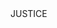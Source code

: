 ---
type: "sms"
number: "668366"
body: "JUSTICE"
message: "Text ‘JUSTICE’ to 668366"
representation: "MoveOn"
impact: "This petition demands that all four cops involved in Floyd’s death should be charged with murder and held fully accountable. All you have to do is respond with your US zipcode."
---